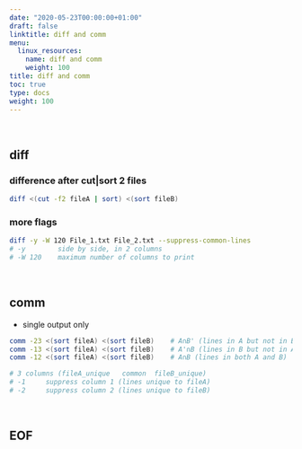 ```yaml
---
date: "2020-05-23T00:00:00+01:00"
draft: false
linktitle: diff and comm
menu:
  linux_resources:
    name: diff and comm
    weight: 100
title: diff and comm
toc: true
type: docs
weight: 100
---
```


<br>

## diff

### difference after cut|sort 2 files
```bash
diff <(cut -f2 fileA | sort) <(sort fileB)
```

### more flags
```bash
diff -y -W 120 File_1.txt File_2.txt --suppress-common-lines
# -y        side by side, in 2 columns
# -W 120    maximum number of columns to print
```

<br>

## comm
- single output only
```bash
comm -23 <(sort fileA) <(sort fileB)    # A∩B' (lines in A but not in B)
comm -13 <(sort fileA) <(sort fileB)    # A'∩B (lines in B but not in A)
comm -12 <(sort fileA) <(sort fileB)    # A∩B (lines in both A and B)

# 3 columns (fileA_unique   common  fileB_unique)
# -1     suppress column 1 (lines unique to fileA)
# -2     suppress column 2 (lines unique to fileB)
```





<br>

## EOF